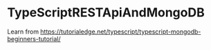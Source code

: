 # TypeScriptRESTApiAndMongoDB
Learn from https://tutorialedge.net/typescript/typescript-mongodb-beginners-tutorial/
